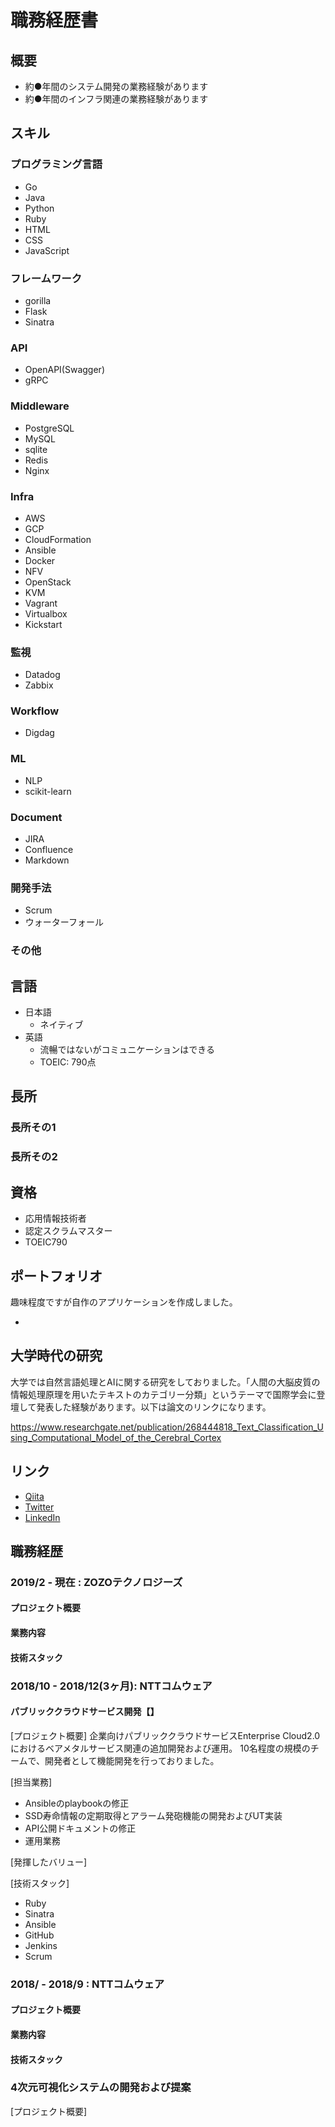 # 職務経歴書
## 概要
- 約●年間のシステム開発の業務経験があります
- 約●年間のインフラ関連の業務経験があります

## スキル
### プログラミング言語
- Go
- Java
- Python
- Ruby
- HTML
- CSS
- JavaScript

### フレームワーク
- gorilla
- Flask
- Sinatra

### API
- OpenAPI(Swagger)
- gRPC

### Middleware
- PostgreSQL
- MySQL
- sqlite
- Redis
- Nginx

### Infra
- AWS
- GCP
- CloudFormation
- Ansible
- Docker
- NFV
- OpenStack
- KVM
- Vagrant
- Virtualbox
- Kickstart

### 監視
- Datadog
- Zabbix

### Workflow
- Digdag

### ML
- NLP
- scikit-learn

### Document
- JIRA
- Confluence
- Markdown

### 開発手法
- Scrum
- ウォーターフォール

### その他


## 言語
- 日本語
  - ネイティブ
- 英語
  - 流暢ではないがコミュニケーションはできる
  - TOEIC: 790点

## 長所
### 長所その1 
### 長所その2


## 資格
* 応用情報技術者
* 認定スクラムマスター
* TOEIC790

## ポートフォリオ
趣味程度ですが自作のアプリケーションを作成しました。

* 

## 大学時代の研究
大学では自然言語処理とAIに関する研究をしておりました。「人間の大脳皮質の情報処理原理を用いたテキストのカテゴリー分類」というテーマで国際学会に登壇して発表した経験があります。以下は論文のリンクになります。

https://www.researchgate.net/publication/268444818_Text_Classification_Using_Computational_Model_of_the_Cerebral_Cortex

## リンク
* [Qiita](https://qiita.com/gold-kou)
* [Twitter](https://twitter.com/gold_kou)
* [LinkedIn](https://www.linkedin.com/in/koki-hatano-258a42166/)

## 職務経歴
### 2019/2 - 現在 : ZOZOテクノロジーズ
#### プロジェクト概要
#### 業務内容
#### 技術スタック


### 2018/10 - 2018/12(3ヶ月): NTTコムウェア
#### パブリッククラウドサービス開発【】
[プロジェクト概要]
企業向けパブリッククラウドサービスEnterprise Cloud2.0におけるベアメタルサービス関連の追加開発および運用。
10名程度の規模のチームで、開発者として機能開発を行っておりました。

[担当業務]
- Ansibleのplaybookの修正
- SSD寿命情報の定期取得とアラーム発砲機能の開発およびUT実装
- API公開ドキュメントの修正
- 運用業務

[発揮したバリュー]

[技術スタック]
- Ruby
- Sinatra
- Ansible
- GitHub
- Jenkins
- Scrum

### 2018/ - 2018/9 : NTTコムウェア
#### プロジェクト概要
#### 業務内容
#### 技術スタック



### 4次元可視化システムの開発および提案
[プロジェクト概要]
